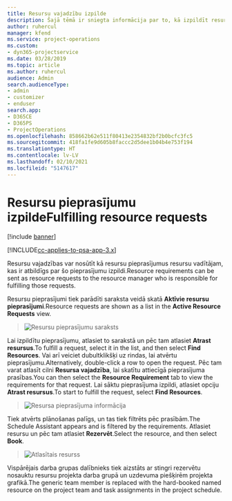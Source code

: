 ```yaml
---
title: Resursu vajadzību izpilde
description: Šajā tēmā ir sniegta informācija par to, kā izpildīt resursu vajadzības.
author: ruhercul
manager: kfend
ms.service: project-operations
ms.custom:
- dyn365-projectservice
ms.date: 03/28/2019
ms.topic: article
ms.author: ruhercul
audience: Admin
search.audienceType:
- admin
- customizer
- enduser
search.app:
- D365CE
- D365PS
- ProjectOperations
ms.openlocfilehash: 858662b62e511f80413e2354832bf2b0bcfc3fc5
ms.sourcegitcommit: 418fa1fe9d605b8faccc2d5dee1b04b4e753f194
ms.translationtype: HT
ms.contentlocale: lv-LV
ms.lasthandoff: 02/10/2021
ms.locfileid: "5147617"
---
```

# <a name="fulfilling-resource-requests"></a><span data-ttu-id="af93b-103">Resursu pieprasījumu izpilde</span><span class="sxs-lookup"><span data-stu-id="af93b-103">Fulfilling resource requests</span></span>

[!include [banner](../includes/psa-now-project-operations.md)]

[!INCLUDE[cc-applies-to-psa-app-3.x](../includes/cc-applies-to-psa-app-3x.md)]

<span data-ttu-id="af93b-104">Resursu vajadzības var nosūtīt kā resursu pieprasījumus resursu vadītājam, kas ir atbildīgs par šo pieprasījumu izpildi.</span><span class="sxs-lookup"><span data-stu-id="af93b-104">Resource requirements can be sent as resource requests to the resource manager who is responsible for fulfilling those requests.</span></span>

<span data-ttu-id="af93b-105">Resursu pieprasījumi tiek parādīti saraksta veidā skatā **Aktīvie resursu pieprasījumi**.</span><span class="sxs-lookup"><span data-stu-id="af93b-105">Resource requests are shown as a list in the **Active Resource Requests** view.</span></span>

> ![Resursu pieprasījumu saraksts](media/Resource-Management-image59.png)

<span data-ttu-id="af93b-107">Lai izpildītu pieprasījumu, atlasiet to sarakstā un pēc tam atlasiet **Atrast resursus**.</span><span class="sxs-lookup"><span data-stu-id="af93b-107">To fulfill a request, select it in the list, and then select **Find Resources**.</span></span> <span data-ttu-id="af93b-108">Vai arī veiciet dubultklikšķi uz rindas, lai atvērtu pieprasījumu.</span><span class="sxs-lookup"><span data-stu-id="af93b-108">Alternatively, double-click a row to open the request.</span></span> <span data-ttu-id="af93b-109">Pēc tam varat atlasīt cilni **Resursa vajadzība**, lai skatītu attiecīgā pieprasījuma prasības.</span><span class="sxs-lookup"><span data-stu-id="af93b-109">You can then select the **Resource Requirement** tab to view the requirements for that request.</span></span> <span data-ttu-id="af93b-110">Lai sāktu pieprasījuma izpildi, atlasiet opciju **Atrast resursus**.</span><span class="sxs-lookup"><span data-stu-id="af93b-110">To start to fulfill the request, select **Find Resources**.</span></span>

> ![Resursa pieprasījuma informācija](media/Resource-Management-image60.png)

<span data-ttu-id="af93b-112">Tiek atvērts plānošanas palīgs, un tas tiek filtrēts pēc prasībām.</span><span class="sxs-lookup"><span data-stu-id="af93b-112">The Schedule Assistant appears and is filtered by the requirements.</span></span> <span data-ttu-id="af93b-113">Atlasiet resursu un pēc tam atlasiet **Rezervēt**.</span><span class="sxs-lookup"><span data-stu-id="af93b-113">Select the resource, and then select **Book**.</span></span>

> ![Atlasītais resurss](media/Resource-Management-image61.png)

<span data-ttu-id="af93b-115">Vispārējais darba grupas dalībnieks tiek aizstāts ar stingri rezervētu nosauktu resursu projekta darba grupā un uzdevuma piešķirēm projekta grafikā.</span><span class="sxs-lookup"><span data-stu-id="af93b-115">The generic team member is replaced with the hard-booked named resource on the project team and task assignments in the project schedule.</span></span>
